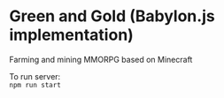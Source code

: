 # Green and Gold (Babylon.js implementation)  

Farming and mining MMORPG based on Minecraft  

To run server:  
`npm run start`  
